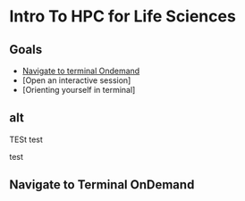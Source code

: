 # Intro To HPC for Life Sciences

## Goals 
- [Navigate to terminal Ondemand](#navigate-to-terminal-ondemand-1)
- [Open an interactive session]
- [Orienting yourself in terminal]



## alt






TESt
test

test 
## Navigate to Terminal OnDemand
